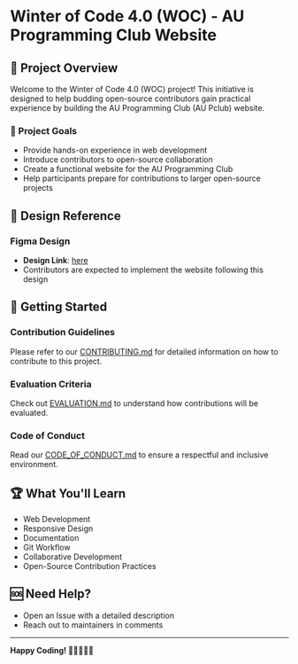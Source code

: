 # Winter of Code 4.0 (WOC) - AU Programming Club Website

## 📌 Project Overview
Welcome to the Winter of Code 4.0 (WOC) project! This initiative is designed to help budding open-source contributors gain practical experience by building the AU Programming Club (AU Pclub) website.

### 🎯 Project Goals
- Provide hands-on experience in web development
- Introduce contributors to open-source collaboration
- Create a functional website for the AU Programming Club
- Help participants prepare for contributions to larger open-source projects

## 🎨 Design Reference
### Figma Design
- **Design Link**: [here](https://www.figma.com/design/kHauIvxVeOb8diy8jO6jJd/Website?node-id=0-1&t=VaLTx4vGpSXga6dU-1)
- Contributors are expected to implement the website following this design

## 🚀 Getting Started
### Contribution Guidelines
Please refer to our [CONTRIBUTING.md](CONTRIBUTING.md) for detailed information on how to contribute to this project.

### Evaluation Criteria
Check out [EVALUATION.md](EVALUATION.md) to understand how contributions will be evaluated.

### Code of Conduct
Read our [CODE_OF_CONDUCT.md](CODE_OF_CONDUCT.md) to ensure a respectful and inclusive environment.

## 🏆 What You'll Learn
- Web Development
- Responsive Design
- Documentation
- Git Workflow
- Collaborative Development
- Open-Source Contribution Practices

## 🆘 Need Help?
- Open an Issue with a detailed description
- Reach out to maintainers in comments

---

**Happy Coding! 🚀👩‍💻👨‍💻**
